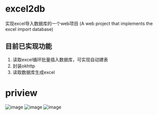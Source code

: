 # excel2db
 实现excel导入数据库的一个web项目 (A web project that implements the excel import database)
## 目前已实现功能
 1. 读取excel循环批量插入数据库，可实现自动建表
 2. 封装okhttp
 3. 读取数据库生成excel
# priview
   ![image](https://github.com/XuFeiya1014/excel2db/tree/master/img/step-0.png)
   ![image](https://github.com/XuFeiya1014/excel2db/tree/master/img/step-1.png)
   ![image](https://github.com/XuFeiya1014/excel2db/tree/master/img/step-2.png)
